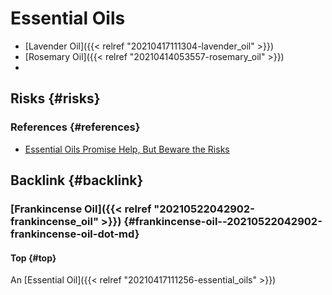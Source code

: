 # Essential Oils


-   [Lavender Oil]({{< relref "20210417111304-lavender_oil" >}})
-   [Rosemary Oil]({{< relref "20210414053557-rosemary_oil" >}})
-


## Risks {#risks}


### References {#references}

-   [Essential Oils Promise Help, But Beware the Risks](https://www.webmd.com/beauty/news/20180813/essential-oils-promise-help-but-beware-the-risks)


## Backlink {#backlink}


### [Frankincense Oil]({{< relref "20210522042902-frankincense_oil" >}}) {#frankincense-oil--20210522042902-frankincense-oil-dot-md}


#### Top {#top}

An [Essential Oil]({{< relref "20210417111256-essential_oils" >}})

